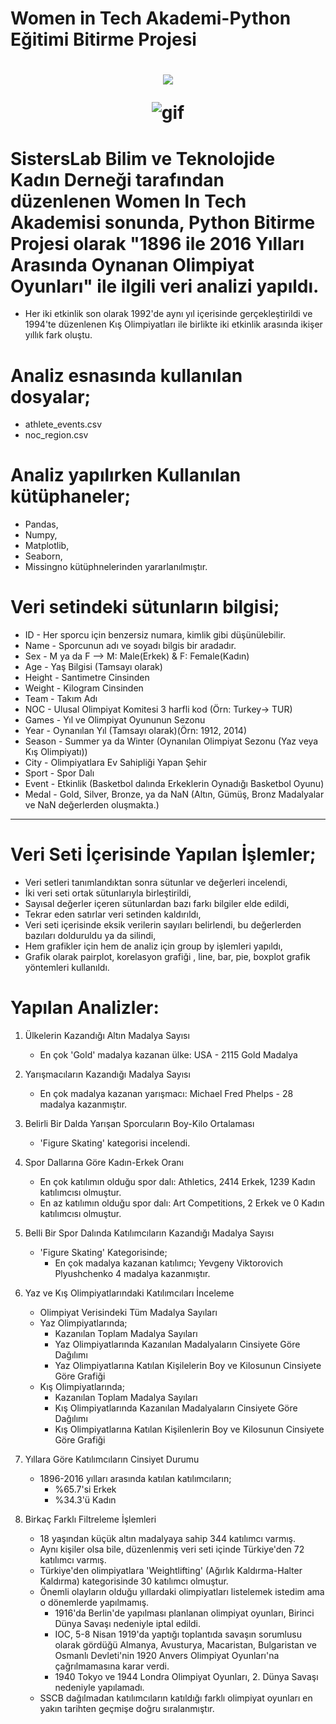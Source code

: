 # Women in Tech Akademi-Python Eğitimi Bitirme Projesi
<h3 align="center"> <h1 align="center">
  <a href="https://git.io/typing-svg">
    <img src="https://readme-typing-svg.herokuapp.com/?lines=Keyifli+İncelemeler!&center=true&size=25">
  </a> 

![gif](https://media.giphy.com/media/26ufmepVftH5Y2V7q/giphy.gif)
</h3>

# SistersLab Bilim ve Teknolojide Kadın Derneği tarafından düzenlenen Women In Tech Akademisi sonunda, Python Bitirme Projesi olarak "1896 ile 2016 Yılları Arasında Oynanan Olimpiyat Oyunları" ile ilgili veri analizi yapıldı. 

* Her iki etkinlik son olarak 1992'de aynı yıl içerisinde gerçekleştirildi ve 1994'te düzenlenen Kış Olimpiyatları ile birlikte iki etkinlik arasında ikişer yıllık fark oluştu.

# Analiz esnasında kullanılan dosyalar;
- athlete_events.csv
- noc_region.csv

# Analiz yapılırken Kullanılan kütüphaneler;
- Pandas, 
- Numpy, 
- Matplotlib, 
- Seaborn, 
- Missingno kütüphnelerinden yararlanılmıştır.

# Veri setindeki sütunların bilgisi;
* ID - Her sporcu için benzersiz numara, kimlik gibi düşünülebilir.
* Name - Sporcunun adı ve soyadı bilgis bir aradadır.
* Sex - M ya da F --> M: Male(Erkek) & F: Female(Kadın)
* Age - Yaş Bilgisi (Tamsayı olarak)
* Height - Santimetre Cinsinden
* Weight - Kilogram Cinsinden
* Team - Takım Adı
* NOC - Ulusal Olimpiyat Komitesi 3 harfli kod (Örn: Turkey-> TUR)
* Games - Yıl ve Olimpiyat Oyununun Sezonu 
* Year - Oynanılan Yıl (Tamsayı olarak)(Örn: 1912, 2014)
* Season - Summer ya da Winter (Oynanılan Olimpiyat Sezonu (Yaz veya Kış Olimpiyatı))
* City - Olimpiyatlara Ev Sahipliği Yapan Şehir
* Sport - Spor Dalı
* Event - Etkinlik (Basketbol dalında Erkeklerin Oynadığı Basketbol Oyunu)
* Medal - Gold, Silver, Bronze, ya da NaN (Altın, Gümüş, Bronz Madalyalar ve NaN değerlerden oluşmakta.)
--------------------------

# Veri Seti İçerisinde Yapılan İşlemler;
* Veri setleri tanımlandıktan sonra sütunlar ve değerleri incelendi,
* İki veri seti  ortak sütunlarıyla birleştirildi,
* Sayısal değerler içeren sütunlardan bazı farkı bilgiler elde edildi,
* Tekrar eden satırlar veri setinden kaldırıldı,
* Veri seti içerisinde eksik verilerin sayıları belirlendi, bu değerlerden bazıları dolduruldu ya da silindi, 
* Hem grafikler için hem de analiz için group by işlemleri yapıldı,
* Grafik olarak pairplot, korelasyon grafiği , line, bar, pie, boxplot grafik yöntemleri kullanıldı.

# Yapılan Analizler:
1. Ülkelerin Kazandığı Altın Madalya Sayısı

    * En çok 'Gold' madalya kazanan ülke: USA - 2115 Gold Madalya 

2. Yarışmacıların Kazandığı Madalya Sayısı

    * En çok madalya kazanan yarışmacı: Michael Fred Phelps - 28 madalya kazanmıştır.

3. Belirli Bir Dalda Yarışan Sporcuların Boy-Kilo Ortalaması
    * 'Figure Skating' kategorisi incelendi.

4. Spor Dallarına Göre Kadın-Erkek Oranı

    * En çok katılımın olduğu spor dalı: Athletics, 2414 Erkek, 1239 Kadın katılımcısı olmuştur.
    * En az katılımın olduğu spor dalı: Art Competitions, 2 Erkek ve 0 Kadın katılımcısı olmuştur.

5. Belli Bir Spor Dalında Katılımcıların Kazandığı Madalya Sayısı
    * 'Figure Skating' Kategorisinde;
        - En çok madalya kazanan katılımcı; Yevgeny Viktorovich Plyushchenko 4 madalya kazanmıştır.

6. Yaz ve Kış Olimpiyatlarındaki Katılımcıları İnceleme 
    * Olimpiyat Verisindeki Tüm Madalya Sayıları
    * Yaz Olimpiyatlarında;
        - Kazanılan Toplam Madalya Sayıları
        - Yaz Olimpiyatlarında Kazanılan Madalyaların Cinsiyete Göre Dağılımı
        - Yaz Olimpiyatlarına Katılan Kişilelerin Boy ve Kilosunun Cinsiyete Göre Grafiği
    * Kış Olimpiyatlarında;
        - Kazanılan Toplam Madalya Sayıları
        - Kış Olimpiyatlarında Kazanılan Madalyaların Cinsiyete Göre Dağılımı
        - Kış Olimpiyatlarına Katılan Kişilenlerin Boy ve Kilosunun Cinsiyete Göre Grafiği

7. Yıllara Göre Katılımcıların Cinsiyet Durumu

    * 1896-2016 yılları arasında katılan katılımcıların; 
        - %65.7'si Erkek 
        - %34.3'ü Kadın
8. Birkaç Farklı Filtreleme İşlemleri

    * 18 yaşından küçük altın madalyaya sahip 344 katılımcı varmış.
    * Aynı kişiler olsa bile, düzenlenmiş veri seti içinde Türkiye'den 72 katılımcı varmış.
    * Türkiye'den olimpiyatlara 'Weightlifting' (Ağırlık Kaldırma-Halter Kaldırma) kategorisinde 30 katılımcı olmuştur.
    * Önemli olayların olduğu yıllardaki olimpiyatları listelemek istedim ama o dönemlerde yapılmamış.
        * 1916'da Berlin'de yapılması planlanan olimpiyat oyunları, Birinci Dünya Savaşı nedeniyle iptal edildi.
        * IOC, 5-8 Nisan 1919'da yaptığı toplantıda savaşın sorumlusu olarak gördüğü Almanya, Avusturya, Macaristan, Bulgaristan ve Osmanlı Devleti'nin 1920 Anvers Olimpiyat Oyunları'na çağrılmamasına karar verdi.
        * 1940 Tokyo ve 1944 Londra Olimpiyat Oyunları, 2. Dünya Savaşı nedeniyle yapılamadı.
    * SSCB dağılmadan katılımcıların katıldığı farklı olimpiyat oyunları en yakın tarihten geçmişe doğru sıralanmıştır.
    

